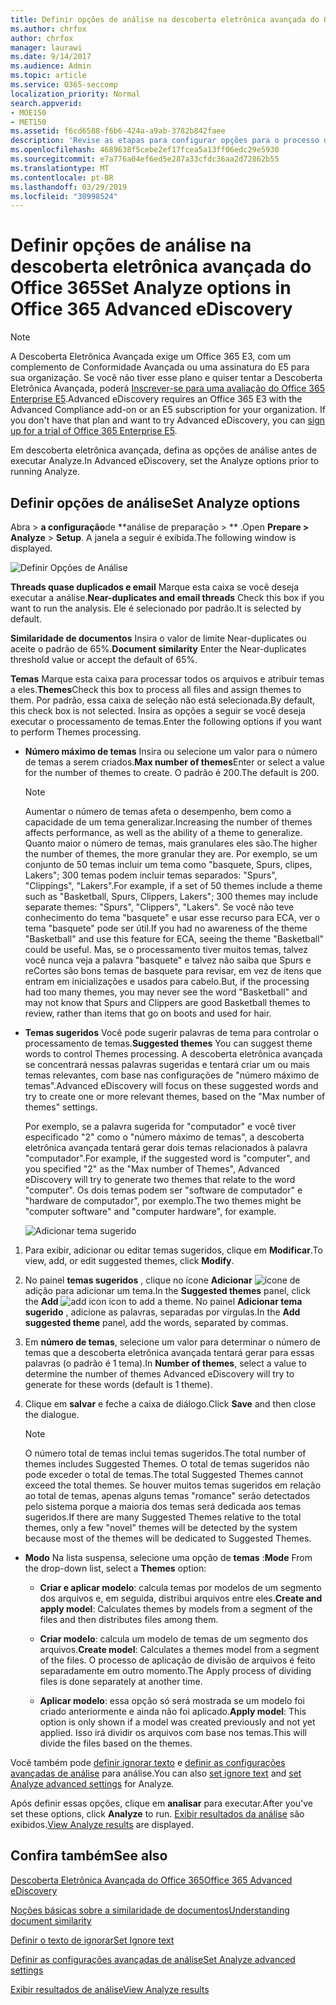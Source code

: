 ```yaml
---
title: Definir opções de análise na descoberta eletrônica avançada do Office 365
ms.author: chrfox
author: chrfox
manager: laurawi
ms.date: 9/14/2017
ms.audience: Admin
ms.topic: article
ms.service: O365-seccomp
localization_priority: Normal
search.appverid:
- MOE150
- MET150
ms.assetid: f6cd6588-f6b6-424a-a9ab-3782b842faee
description: 'Revise as etapas para configurar opções para o processo de análise na descoberta eletrônica avançada do Office 365, incluindo duplicatas, threads de email e temas.  '
ms.openlocfilehash: 4689638f5cebe2ef17fcea5a13ff06edc29e5930
ms.sourcegitcommit: e7a776a04ef6ed5e287a33cfdc36aa2d72862b55
ms.translationtype: MT
ms.contentlocale: pt-BR
ms.lasthandoff: 03/29/2019
ms.locfileid: "30998524"
---
```

# <a name="set-analyze-options-in-office-365-advanced-ediscovery"></a><span data-ttu-id="2a0e4-103">Definir opções de análise na descoberta eletrônica avançada do Office 365</span><span class="sxs-lookup"><span data-stu-id="2a0e4-103">Set Analyze options in Office 365 Advanced eDiscovery</span></span>

> [!NOTE]
> <span data-ttu-id="2a0e4-p101">A Descoberta Eletrônica Avançada exige um Office 365 E3, com um complemento de Conformidade Avançada ou uma assinatura do E5 para sua organização. Se você não tiver esse plano e quiser tentar a Descoberta Eletrônica Avançada, poderá [Inscrever-se para uma avaliação do Office 365 Enterprise E5](https://go.microsoft.com/fwlink/p/?LinkID=698279).</span><span class="sxs-lookup"><span data-stu-id="2a0e4-p101">Advanced eDiscovery requires an Office 365 E3 with the Advanced Compliance add-on or an E5 subscription for your organization. If you don't have that plan and want to try Advanced eDiscovery, you can [sign up for a trial of Office 365 Enterprise E5](https://go.microsoft.com/fwlink/p/?LinkID=698279).</span></span> 
  
<span data-ttu-id="2a0e4-106">Em descoberta eletrônica avançada, defina as opções de análise antes de executar Analyze.</span><span class="sxs-lookup"><span data-stu-id="2a0e4-106">In Advanced eDiscovery, set the Analyze options prior to running Analyze.</span></span>
  
## <a name="set-analyze-options"></a><span data-ttu-id="2a0e4-107">Definir opções de análise</span><span class="sxs-lookup"><span data-stu-id="2a0e4-107">Set Analyze options</span></span>

<span data-ttu-id="2a0e4-108">Abra \> **a configuração**de \*\*análise de preparação \> \*\* .</span><span class="sxs-lookup"><span data-stu-id="2a0e4-108">Open **Prepare \> Analyze** \> **Setup**.</span></span> <span data-ttu-id="2a0e4-109">A janela a seguir é exibida.</span><span class="sxs-lookup"><span data-stu-id="2a0e4-109">The following window is displayed.</span></span>
  
![Definir Opções de Análise](media/c3ec7a92-8484-4812-b98c-aa3eb740e5b7.png)
  
 <span data-ttu-id="2a0e4-111">**Threads quase duplicados e email** Marque esta caixa se você deseja executar a análise.</span><span class="sxs-lookup"><span data-stu-id="2a0e4-111">**Near-duplicates and email threads** Check this box if you want to run the analysis.</span></span> <span data-ttu-id="2a0e4-112">Ele é selecionado por padrão.</span><span class="sxs-lookup"><span data-stu-id="2a0e4-112">It is selected by default.</span></span> 
  
 <span data-ttu-id="2a0e4-113">**Similaridade de documentos** Insira o valor de limite Near-duplicates ou aceite o padrão de 65%.</span><span class="sxs-lookup"><span data-stu-id="2a0e4-113">**Document similarity** Enter the Near-duplicates threshold value or accept the default of 65%.</span></span> 
  
 <span data-ttu-id="2a0e4-114">**Temas** Marque esta caixa para processar todos os arquivos e atribuir temas a eles.</span><span class="sxs-lookup"><span data-stu-id="2a0e4-114">**Themes**Check this box to process all files and assign themes to them.</span></span> <span data-ttu-id="2a0e4-115">Por padrão, essa caixa de seleção não está selecionada.</span><span class="sxs-lookup"><span data-stu-id="2a0e4-115">By default, this check box is not selected.</span></span> <span data-ttu-id="2a0e4-116">Insira as opções a seguir se você deseja executar o processamento de temas.</span><span class="sxs-lookup"><span data-stu-id="2a0e4-116">Enter the following options if you want to perform Themes processing.</span></span>
  
- <span data-ttu-id="2a0e4-117">**Número máximo de temas** Insira ou selecione um valor para o número de temas a serem criados.</span><span class="sxs-lookup"><span data-stu-id="2a0e4-117">**Max number of themes**Enter or select a value for the number of themes to create.</span></span> <span data-ttu-id="2a0e4-118">O padrão é 200.</span><span class="sxs-lookup"><span data-stu-id="2a0e4-118">The default is 200.</span></span> 
    
    > [!NOTE]
    > <span data-ttu-id="2a0e4-119">Aumentar o número de temas afeta o desempenho, bem como a capacidade de um tema generalizar.</span><span class="sxs-lookup"><span data-stu-id="2a0e4-119">Increasing the number of themes affects performance, as well as the ability of a theme to generalize.</span></span> <span data-ttu-id="2a0e4-120">Quanto maior o número de temas, mais granulares eles são.</span><span class="sxs-lookup"><span data-stu-id="2a0e4-120">The higher the number of themes, the more granular they are.</span></span> <span data-ttu-id="2a0e4-121">Por exemplo, se um conjunto de 50 temas incluir um tema como "basquete, Spurs, clipes, Lakers"; 300 temas podem incluir temas separados: "Spurs", "Clippings", "Lakers".</span><span class="sxs-lookup"><span data-stu-id="2a0e4-121">For example, if a set of 50 themes include a theme such as "Basketball, Spurs, Clippers, Lakers"; 300 themes may include separate themes: "Spurs", "Clippers", "Lakers".</span></span> <span data-ttu-id="2a0e4-122">Se você não teve conhecimento do tema "basquete" e usar esse recurso para ECA, ver o tema "basquete" pode ser útil.</span><span class="sxs-lookup"><span data-stu-id="2a0e4-122">If you had no awareness of the theme "Basketball" and use this feature for ECA, seeing the theme "Basketball" could be useful.</span></span> <span data-ttu-id="2a0e4-123">Mas, se o processamento tiver muitos temas, talvez você nunca veja a palavra "basquete" e talvez não saiba que Spurs e reCortes são bons temas de basquete para revisar, em vez de itens que entram em inicializações e usados para cabelo.</span><span class="sxs-lookup"><span data-stu-id="2a0e4-123">But, if the processing had too many themes, you may never see the word "Basketball" and may not know that Spurs and Clippers are good Basketball themes to review, rather than items that go on boots and used for hair.</span></span> 
  
- <span data-ttu-id="2a0e4-124">**Temas sugeridos** Você pode sugerir palavras de tema para controlar o processamento de temas.</span><span class="sxs-lookup"><span data-stu-id="2a0e4-124">**Suggested themes** You can suggest theme words to control Themes processing.</span></span> <span data-ttu-id="2a0e4-125">A descoberta eletrônica avançada se concentrará nessas palavras sugeridas e tentará criar um ou mais temas relevantes, com base nas configurações de "número máximo de temas".</span><span class="sxs-lookup"><span data-stu-id="2a0e4-125">Advanced eDiscovery will focus on these suggested words and try to create one or more relevant themes, based on the "Max number of themes" settings.</span></span> 
    
    <span data-ttu-id="2a0e4-126">Por exemplo, se a palavra sugerida for "computador" e você tiver especificado "2" como o "número máximo de temas", a descoberta eletrônica avançada tentará gerar dois temas relacionados à palavra "computador".</span><span class="sxs-lookup"><span data-stu-id="2a0e4-126">For example, if the suggested word is "computer", and you specified "2" as the "Max number of Themes", Advanced eDiscovery will try to generate two themes that relate to the word "computer".</span></span> <span data-ttu-id="2a0e4-127">Os dois temas podem ser "software de computador" e "hardware de computador", por exemplo.</span><span class="sxs-lookup"><span data-stu-id="2a0e4-127">The two themes might be "computer software" and "computer hardware", for example.</span></span> 
    
    ![Adicionar tema sugerido](media/06e9ffd3-a76c-423b-b450-9e465eb9a02f.png)
  
1. <span data-ttu-id="2a0e4-129">Para exibir, adicionar ou editar temas sugeridos, clique em **Modificar**.</span><span class="sxs-lookup"><span data-stu-id="2a0e4-129">To view, add, or edit suggested themes, click **Modify**.</span></span>
    
2. <span data-ttu-id="2a0e4-130">No painel **temas sugeridos** , clique no ícone **Adicionar** ![ícone](media/c2dd8b3a-5a22-412c-a7fa-143f5b2b5612.png) de adição para adicionar um tema.</span><span class="sxs-lookup"><span data-stu-id="2a0e4-130">In the **Suggested themes** panel, click the **Add** ![add icon](media/c2dd8b3a-5a22-412c-a7fa-143f5b2b5612.png) icon to add a theme.</span></span> <span data-ttu-id="2a0e4-131">No painel **Adicionar tema sugerido** , adicione as palavras, separadas por vírgulas.</span><span class="sxs-lookup"><span data-stu-id="2a0e4-131">In the **Add suggested theme** panel, add the words, separated by commas.</span></span> 
    
3. <span data-ttu-id="2a0e4-132">Em **número de temas**, selecione um valor para determinar o número de temas que a descoberta eletrônica avançada tentará gerar para essas palavras (o padrão é 1 tema).</span><span class="sxs-lookup"><span data-stu-id="2a0e4-132">In **Number of themes**, select a value to determine the number of themes Advanced eDiscovery will try to generate for these words (default is 1 theme).</span></span>
    
4. <span data-ttu-id="2a0e4-133">Clique em **salvar** e feche a caixa de diálogo.</span><span class="sxs-lookup"><span data-stu-id="2a0e4-133">Click **Save** and then close the dialogue.</span></span> 
    
    > [!NOTE]
    > <span data-ttu-id="2a0e4-134">O número total de temas inclui temas sugeridos.</span><span class="sxs-lookup"><span data-stu-id="2a0e4-134">The total number of themes includes Suggested Themes.</span></span> <span data-ttu-id="2a0e4-135">O total de temas sugeridos não pode exceder o total de temas.</span><span class="sxs-lookup"><span data-stu-id="2a0e4-135">The total Suggested Themes cannot exceed the total themes.</span></span> <span data-ttu-id="2a0e4-136">Se houver muitos temas sugeridos em relação ao total de temas, apenas alguns temas "romance" serão detectados pelo sistema porque a maioria dos temas será dedicada aos temas sugeridos.</span><span class="sxs-lookup"><span data-stu-id="2a0e4-136">If there are many Suggested Themes relative to the total themes, only a few "novel" themes will be detected by the system because most of the themes will be dedicated to Suggested Themes.</span></span> 
  
- <span data-ttu-id="2a0e4-137">**Modo** Na lista suspensa, selecione uma opção de **temas** :</span><span class="sxs-lookup"><span data-stu-id="2a0e4-137">**Mode** From the drop-down list, select a **Themes** option:</span></span> 
    
  - <span data-ttu-id="2a0e4-138">**Criar e aplicar modelo**: calcula temas por modelos de um segmento dos arquivos e, em seguida, distribui arquivos entre eles.</span><span class="sxs-lookup"><span data-stu-id="2a0e4-138">**Create and apply model**: Calculates themes by models from a segment of the files and then distributes files among them.</span></span>
    
  - <span data-ttu-id="2a0e4-139">**Criar modelo**: calcula um modelo de temas de um segmento dos arquivos.</span><span class="sxs-lookup"><span data-stu-id="2a0e4-139">**Create model**: Calculates a themes model from a segment of the files.</span></span> <span data-ttu-id="2a0e4-140">O processo de aplicação de divisão de arquivos é feito separadamente em outro momento.</span><span class="sxs-lookup"><span data-stu-id="2a0e4-140">The Apply process of dividing files is done separately at another time.</span></span>
    
  - <span data-ttu-id="2a0e4-141">**Aplicar modelo**: essa opção só será mostrada se um modelo foi criado anteriormente e ainda não foi aplicado.</span><span class="sxs-lookup"><span data-stu-id="2a0e4-141">**Apply model**: This option is only shown if a model was created previously and not yet applied.</span></span> <span data-ttu-id="2a0e4-142">Isso irá dividir os arquivos com base nos temas.</span><span class="sxs-lookup"><span data-stu-id="2a0e4-142">This will divide the files based on the themes.</span></span>
    
<span data-ttu-id="2a0e4-143">Você também pode [definir ignorar texto](set-ignore-text-in-advanced-ediscovery.md) e [definir as configurações avançadas de análise](set-analyze-advanced-settings-in-advanced-ediscovery.md) para análise.</span><span class="sxs-lookup"><span data-stu-id="2a0e4-143">You can also [set ignore text](set-ignore-text-in-advanced-ediscovery.md) and [set Analyze advanced settings](set-analyze-advanced-settings-in-advanced-ediscovery.md) for Analyze.</span></span> 
  
<span data-ttu-id="2a0e4-144">Após definir essas opções, clique em **analisar** para executar.</span><span class="sxs-lookup"><span data-stu-id="2a0e4-144">After you've set these options, click **Analyze** to run.</span></span> <span data-ttu-id="2a0e4-145">[Exibir resultados da análise](view-analyze-results-in-advanced-ediscovery.md) são exibidos.</span><span class="sxs-lookup"><span data-stu-id="2a0e4-145">[View Analyze results](view-analyze-results-in-advanced-ediscovery.md) are displayed.</span></span> 
  
## <a name="see-also"></a><span data-ttu-id="2a0e4-146">Confira também</span><span class="sxs-lookup"><span data-stu-id="2a0e4-146">See also</span></span>

[<span data-ttu-id="2a0e4-147">Descoberta Eletrônica Avançada do Office 365</span><span class="sxs-lookup"><span data-stu-id="2a0e4-147">Office 365 Advanced eDiscovery</span></span>](office-365-advanced-ediscovery.md)
  
[<span data-ttu-id="2a0e4-148">Noções básicas sobre a similaridade de documentos</span><span class="sxs-lookup"><span data-stu-id="2a0e4-148">Understanding document similarity</span></span>](understand-document-similarity-in-advanced-ediscovery.md)
  
[<span data-ttu-id="2a0e4-149">Definir o texto de ignorar</span><span class="sxs-lookup"><span data-stu-id="2a0e4-149">Set Ignore text </span></span>](set-ignore-text-in-advanced-ediscovery.md)
  
[<span data-ttu-id="2a0e4-150">Definir as configurações avançadas de análise</span><span class="sxs-lookup"><span data-stu-id="2a0e4-150">Set Analyze advanced settings</span></span>](set-analyze-advanced-settings-in-advanced-ediscovery.md)
  
[<span data-ttu-id="2a0e4-151">Exibir resultados de análise</span><span class="sxs-lookup"><span data-stu-id="2a0e4-151">View Analyze results</span></span>](view-analyze-results-in-advanced-ediscovery.md)

